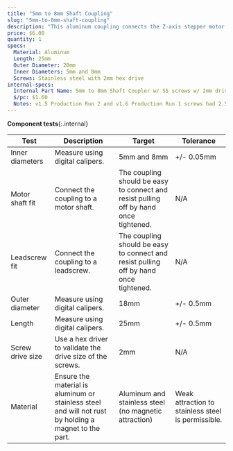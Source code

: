 ```yaml
---
title: "5mm to 8mm Shaft Coupling"
slug: "5mm-to-8mm-shaft-coupling"
description: "This aluminum coupling connects the Z-axis stepper motor to the leadscrew to allow FarmBot to move in the Z direction."
price: $6.00
quantity: 1
specs:
  Material: Aluminum
  Length: 25mm
  Outer Diameter: 20mm
  Inner Diameters: 5mm and 8mm
  Screws: Stainless steel with 2mm hex drive
internal-specs:
  Internal Part Name: 5mm to 8mm Shaft Coupler w/ SS screws w/ 2mm drive
  $/pc: $1.60
  Notes: v1.5 Production Run 2 and v1.6 Production Run 1 screws had 2.5mm drive instead of 2mm. Need to fix next time so we can avoide adding extra hex key.
---
```


**Component tests**{:.internal}

|Test         |Description  |Target       |Tolerance    |
|-------------|-------------|-------------|-------------|
|Inner diameters|Measure using digital calipers.|5mm and 8mm|+/- 0.05mm
|Motor shaft fit|Connect the coupling to a motor shaft.|The coupling should be easy to connect and resist pulling off by hand once tightened.|N/A
|Leadscrew fit|Connect the coupling to a leadscrew.|The coupling should be easy to connect and resist pulling off by hand once tightened.|N/A
|Outer diameter|Measure using digital calipers.|18mm|+/- 0.5mm
|Length       |Measure using digital calipers.|25mm|+/- 0.5mm
|Screw drive size|Use a hex driver to validate the drive size of the screws.|2mm|N/A
|Material     |Ensure the material is aluminum or stainless steel and will not rust by holding a magnet to the part.|Aluminum and stainless steel (no magnetic attraction)|Weak attraction to stainless steel is permissible.
